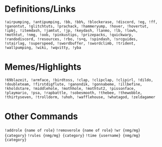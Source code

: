 # Definitions/Links

```!airpumping, !antipumping, !bb, !bb%, !blockerase, !discord, !eg, !ff, !ganontut, !glitchtuts, !prachack, !hammeryump, !hover, !hovertut, !ipbj, !itemdash, !jamtut, !jp, !keydash, !lanmo, !lb, !low%, !mothtut, !nmg, !oob, !pinkustips, !prizepacks, !quickwarp, !randodiscord, !resources, !rbo, !s+q, !spindash, !srcguides, !stairlag, !superspeed, !swordbuffer, !swordclimb, !trident, !wallpumping, !wiki, !wqvitty, !yba```

# Memes/Highlights

```!69blazeit, !armface, !birdtoss, !clap, !clipclap, !clipirl, !dildo, !doubleteam, !firstdigflute, !ganondik, !gonnabeme, !illbefine, !kholdstare, !middlehole, !mothhole, !mothtut2, !pissonface, !playmario, !psa, !rapbattle, !sobesmooth, !thebee, !thewobble, !thirtyseven, !trolldorm, !uhoh, !wafflehouse, !whatagod, !zeldagamer```

# Other Commands

`!addrole {name of role}`
`!removerole {name of role}`
`!wr {nmg/mg} {category}`
`!rules {nmg/mg} {category}`
`!time {username} {nmg/mg} {category}`
